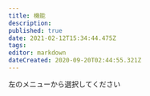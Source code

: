 ```yaml
---
title: 機能
description: 
published: true
date: 2021-02-12T15:34:44.475Z
tags: 
editor: markdown
dateCreated: 2020-09-20T02:44:55.321Z
---
```


左のメニューから選択してください